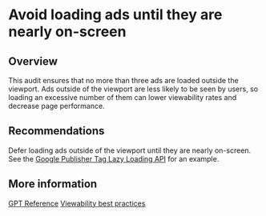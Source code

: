 # Avoid loading ads until they are nearly on-screen

## Overview

This audit ensures that no more than three ads are loaded outside the viewport.
Ads outside of the viewport are less likely to be seen by users, so loading an
excessive number of them can lower viewability rates and decrease page
performance.

## Recommendations

Defer loading ads outside of the viewport until they are nearly on-screen. See
the
[Google Publisher Tag Lazy Loading API](https://developers.google.com/publisher-tag/reference#googletag.PubAdsService_enableLazyLoad)
for an example.

## More information

[GPT Reference](https://developers.google.com/publisher-tag/reference)
[Viewability best practices](https://support.google.com/admanager/answer/6199883)
